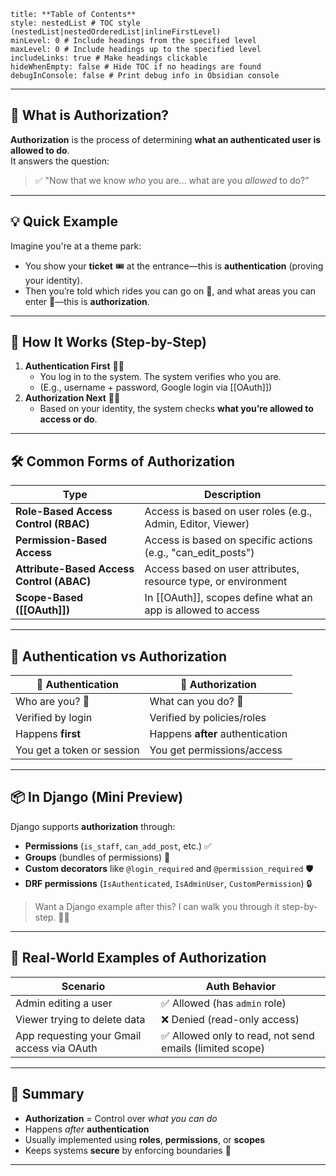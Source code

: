 ```table-of-contents
title: **Table of Contents**
style: nestedList # TOC style (nestedList|nestedOrderedList|inlineFirstLevel)
minLevel: 0 # Include headings from the specified level
maxLevel: 0 # Include headings up to the specified level
includeLinks: true # Make headings clickable
hideWhenEmpty: false # Hide TOC if no headings are found
debugInConsole: false # Print debug info in Obsidian console
```
---
## 🔐 What is Authorization?

**Authorization** is the process of determining **what an authenticated user is allowed to do**.  
It answers the question:

> ✅ "Now that we know _who_ you are... what are you _allowed_ to do?"
---
## 💡 Quick Example

Imagine you're at a theme park:

- You show your **ticket** 🎟️ at the entrance—this is **authentication** (proving your identity).
- Then you’re told which rides you can go on 🎢, and what areas you can enter 🚫—this is **authorization**.
---
## 🧩 How It Works (Step-by-Step)

1. **Authentication First** 🧍🔑
    - You log in to the system. The system verifies who you are.
    - (E.g., username + password, Google login via [[OAuth]])
2. **Authorization Next** 🎯🔐
    - Based on your identity, the system checks **what you’re allowed to access or do**.
---
## 🛠️ Common Forms of Authorization

| Type                                      | Description                                                    |
| ----------------------------------------- | -------------------------------------------------------------- |
| **Role-Based Access Control (RBAC)**      | Access is based on user roles (e.g., Admin, Editor, Viewer)    |
| **Permission-Based Access**               | Access is based on specific actions (e.g., "can_edit_posts")   |
| **Attribute-Based Access Control (ABAC)** | Access based on user attributes, resource type, or environment |
| **Scope-Based ([[OAuth]])**               | In [[OAuth]], scopes define what an app is allowed to access   |

---
## 🔄 Authentication vs Authorization

|🔑 Authentication|🔐 Authorization|
|---|---|
|Who are you? 👤|What can you do? 🎯|
|Verified by login|Verified by policies/roles|
|Happens **first**|Happens **after** authentication|
|You get a token or session|You get permissions/access|

---
## 📦 In Django (Mini Preview)

Django supports **authorization** through:

- **Permissions** (`is_staff`, `can_add_post`, etc.) ✅
- **Groups** (bundles of permissions) 👥
- **Custom decorators** like `@login_required` and `@permission_required` 🛡️
- **DRF permissions** (`IsAuthenticated`, `IsAdminUser`, `CustomPermission`) 🔒

> Want a Django example after this? I can walk you through it step-by-step. 👨‍💻
---
## 🔐 Real-World Examples of Authorization

|Scenario|Auth Behavior|
|---|---|
|Admin editing a user|✅ Allowed (has `admin` role)|
|Viewer trying to delete data|❌ Denied (read-only access)|
|App requesting your Gmail access via OAuth|✅ Allowed only to read, not send emails (limited scope)|

---
## 🧠 Summary

- **Authorization** = Control over _what you can do_
- Happens _after_ **authentication**
- Usually implemented using **roles**, **permissions**, or **scopes**
- Keeps systems **secure** by enforcing boundaries 🔐
---

